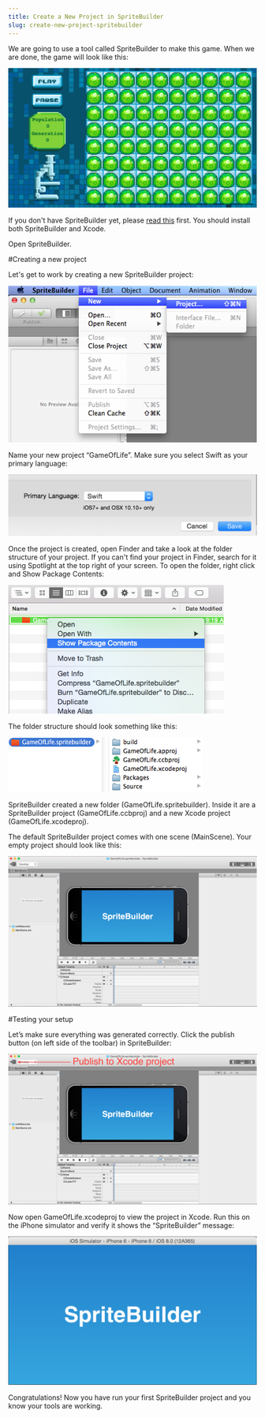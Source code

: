 ```yaml
---
title: Create a New Project in SpriteBuilder
slug: create-new-project-spritebuilder
---
```


We are going to use a tool called SpriteBuilder to make this game. When
we are done, the game will look like this:

![image](./GOF-GridComplete.png)

If you don't have SpriteBuilder yet, please [read this](https://www.makeschool.com/tutorials/getting-started-with-spritebuilder-and-swift/installing-spritebuilder)
first. You should install both SpriteBuilder and Xcode.

Open SpriteBuilder.

#Creating a new project

Let's get to work by creating a new SpriteBuilder project:

![image](./Spritebuilder_NewProject.png)

Name your new project “GameOfLife”. Make sure you select Swift as your primary language:

![image](./GOL-NewProject-Swift.png)

Once the project is created, open
Finder and take a look at the folder structure of your project. If you
can't find your project in Finder, search for it using Spotlight at the
top right of your screen.
To open the folder, right click and Show Package Contents:

![image](./GOL-ShowPackageContents-Swift.png)


The folder structure should look something
like this:

![image](./sbGoLCreation.png)

SpriteBuilder created a new folder (GameOfLife.spritebuilder). Inside it
are a SpriteBuilder project (GameOfLife.ccbproj) and a new Xcode project
(GameOfLife.xcodeproj).

The default SpriteBuilder project comes with one scene (MainScene). Your
empty project should look like this:

![image](./Sprtebuilder_EmptyProject.png)

#Testing your setup

Let’s make sure everything was generated correctly. Click the publish
button (on left side of the toolbar) in SpriteBuilder:

![image](./Spritebuilder_Publish.png)

Now open GameOfLife.xcodeproj to view the project in Xcode. Run this on
the iPhone simulator and verify it shows the “SpriteBuilder” message:

![image](./Spritebuilder_Xcode_Launch.png)

Congratulations! Now you have run your first SpriteBuilder project and
you know your tools are working.
